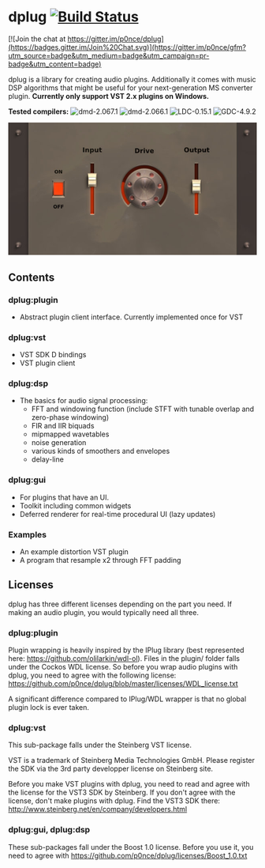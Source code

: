 # dplug [![Build Status](https://travis-ci.org/p0nce/dplug.png?branch=master)](https://travis-ci.org/p0nce/dplug)

[![Join the chat at https://gitter.im/p0nce/dplug](https://badges.gitter.im/Join%20Chat.svg)](https://gitter.im/p0nce/gfm?utm_source=badge&utm_medium=badge&utm_campaign=pr-badge&utm_content=badge)

dplug is a library for creating audio plugins.
Additionally it comes with music DSP algorithms that might be useful for your next-generation MS converter plugin.
**Currently only support VST 2.x plugins on Windows.**

**Tested compilers:** ![dmd-2.067.1](https://img.shields.io/badge/DMD-2.067.1-brightgreen.svg) ![dmd-2.066.1](https://img.shields.io/badge/DMD-2.066.1-brightgreen.svg) ![LDC-0.15.1](https://img.shields.io/badge/LDC-0.15.1-brightgreen.svg) ![GDC-4.9.2](https://img.shields.io/badge/GDC-4.9.2-brightgreen.svg)

![Mandatory distortion example](screenshot.jpg "Mandatory distortion example")

## Contents

### dplug:plugin
  * Abstract plugin client interface. Currently implemented once for VST

### dplug:vst
  * VST SDK D bindings
  * VST plugin client

### dplug:dsp
  * The basics for audio signal processing:
    - FFT and windowing function (include STFT with tunable overlap and zero-phase windowing)
    - FIR and IIR biquads
    - mipmapped wavetables
    - noise generation
    - various kinds of smoothers and envelopes
    - delay-line

### dplug:gui
   * For plugins that have an UI.
   * Toolkit including common widgets
   * Deferred renderer for real-time procedural UI (lazy updates)

### Examples
   * An example distortion VST plugin
   * A program that resample x2 through FFT padding


## Licenses

dplug has three different licenses depending on the part you need. 
If making an audio plugin, you would typically need all three.

### dplug:plugin

Plugin wrapping is heavily inspired by the IPlug library (best represented here: https://github.com/olilarkin/wdl-ol).
Files in the plugin/ folder falls under the Cockos WDL license.
So before you wrap audio plugins with dplug, you need to agree with the following license: 
https://github.com/p0nce/dplug/blob/master/licenses/WDL_license.txt

A significant difference compared to IPlug/WDL wrapper is that no global plugin lock is ever taken.

### dplug:vst

This sub-package falls under the Steinberg VST license.

VST is a trademark of Steinberg Media Technologies GmbH.
Please register the SDK via the 3rd party developper license on Steinberg site.

Before you make VST plugins with dplug, you need to read and agree with the license for the VST3 SDK by Steinberg.
If you don't agree with the license, don't make plugins with dplug.
Find the VST3 SDK there: http://www.steinberg.net/en/company/developers.html

### dplug:gui, dplug:dsp

These sub-packages fall under the Boost 1.0 license.
Before you use it, you need to agree with https://github.com/p0nce/dplug/licenses/Boost_1.0.txt

